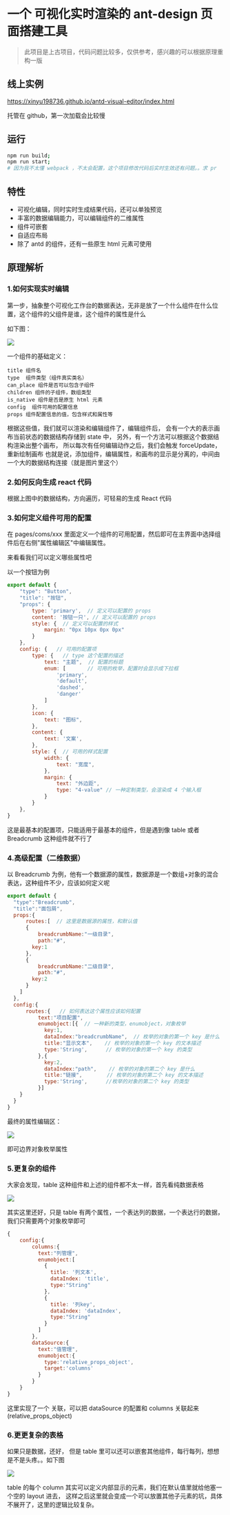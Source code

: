# 一个 可视化实时渲染的 ant-design 页面搭建工具

> 此项目是上古项目，代码问题比较多，仅供参考，感兴趣的可以根据原理重构一版

## 线上实例

https://xinyu198736.github.io/antd-visual-editor/index.html

托管在 github，第一次加载会比较慢

## 运行

```bash
npm run build;
npm run start;
# 因为我不太懂 webpack ，不太会配置，这个项目修改代码后实时生效还有问题。。求 pr
```

## 特性

* 可视化编辑，同时实时生成结果代码，还可以单独预览
* 丰富的数据编辑能力，可以编辑组件的二维属性
* 组件可嵌套
* 自适应布局
* 除了 antd 的组件，还有一些原生 html 元素可使用

## 原理解析

### 1.如何实现实时编辑

第一步，抽象整个可视化工作台的数据表达，无非是放了一个什么组件在什么位置，这个组件的父组件是谁，这个组件的属性是什么

如下图：

![](https://img.souche.com/c1c1605094e3a8bcaa1118ce00f8fcc3.png)

一个组件的基础定义：

```
title 组件名
type  组件类型（组件真实类名）
can_place 组件是否可以包含子组件
children 组件的子组件，数组类型
is_native 组件是否是原生 html 元素
config  组件可用的配置信息
props 组件配置信息的值，包含样式和属性等
```

根据这些值，我们就可以渲染和编辑组件了，编辑组件后，
会有一个大的表示画布当前状态的数据结构存储到 state 中，
另外，有一个方法可以根据这个数据结构渲染出整个画布，
所以每次有任何编辑动作之后，我们会触发 forceUpdate，重新绘制画布
也就是说，添加组件，编辑属性，和画布的显示是分离的，中间由一个大的数据结构连接（就是图片里这个）

### 2.如何反向生成 react 代码

根据上图中的数据结构，方向遍历，可轻易的生成 React 代码

### 3.如何定义组件可用的配置

在 pages/coms/xxx 里面定义一个组件的可用配置，然后即可在主界面中选择组件后在右侧"属性编辑区"中编辑属性。

来看看我们可以定义哪些属性吧

以一个按钮为例

```javascript
export default {
    "type": "Button",
    "title": "按钮",
    "props": {
        type: 'primary',  // 定义可以配置的 props
        content: '按钮一只', // 定义可以配置的 props
        style: {  // 定义可以配置的样式
            margin: "0px 10px 0px 0px"
        }
    },
    config: {   // 可用的配置项
        type: {   // type 这个配置的描述
            text: "主题",  // 配置的标题
            enum: [       // 可用的枚举，配置时会显示成下拉框
                'primary',
                'default',
                'dashed',
                'danger'
            ]
        },
        icon: {
            text: "图标",
        },
        content: {
            text: '文案',
        },
        style: {  // 可用的样式配置
            width: {  
                text: "宽度",
            },
            margin: {
                text: "外边距",
                type: "4-value" // 一种定制类型，会渲染成 4 个输入框
            }
        }
    },
}
```

这是最基本的配置项，只能适用于最基本的组件，但是遇到像 table 或者 Breadcrumb 这种组件就不行了

### 4.高级配置（二维数据）

以 Breadcrumb 为例，他有一个数据源的属性，数据源是一个数组+对象的混合表达，这种组件不少，应该如何定义呢

```javascript
export default {
  "type":"Breadcrumb",
  "title":"面包屑",
  props:{
      routes:[  // 这里是数据源的属性，和默认值
      {
          breadcrumbName:"一级目录",
          path:"#",
        key:1
      },
      {
          breadcrumbName:"二级目录",
          path:"#",
        key:2
      }
    ]
  },
  config:{
      routes:{   // 如何表达这个属性应该如何配置
          text:"项目配置",
          enumobject:[{  // 一种新的类型，enumobject，对象枚举
            key:1,  
            dataIndex:"breadcrumbName",  // 枚举的对象的第一个 key 是什么
            title:"显示文本",    // 枚举的对象的第一个 key 的文本描述
            type:'String',      // 枚举的对象的第一个 key 的类型
          },{
            key:2,
            dataIndex:"path",    // 枚举的对象的第二个 key 是什么
            title:"链接",        // 枚举的对象的第二个 key 的文本描述
            type:'String',      //枚举的对象的第二个 key 的类型
          }]
    }
  }
}
```

最终的属性编辑区：

![](https://img.souche.com/397b944593c4506a2085955fffee09d7.png)

即可边界对象枚举属性

### 5.更复杂的组件

大家会发现，table 这种组件和上述的组件都不太一样，首先看纯数据表格

![](https://img.souche.com/6c17078da4321e4e2738941718fe17d8.png)

其实这里还好，只是 table 有两个属性，一个表达列的数据，一个表达行的数据，我们只需要两个对象枚举即可

```javascript
{
    config:{
        columns:{
          text:"列管理",
          enumobject:[
            {
              title: '列文本',
              dataIndex: 'title',
              type:"String"
            },
            {
              title: '列key',
              dataIndex: 'dataIndex',
              type:"String"
            }
          ]
        },
        dataSource:{
          text:"值管理",
          enumobject:{
            type:'relative_props_object',
            target:'columns'
          }
        }
    }
}
```

这里实现了一个 关联，可以把 dataSource 的配置和 columns 关联起来 (relative_props_object)

### 6.更更复杂的表格

如果只是数据，还好，
但是 table 里可以还可以嵌套其他组件，每行每列，想想是不是头疼。。如下图

![](https://img.souche.com/d201501fd416b798678a6d9f4ca44b6e.png)

table 的每个 column 其实可以定义内部显示的元素，我们在默认值里就给他塞一个空的 layout 进去，
这样之后这里就会变成一个可以放置其他子元素的坑，具体不展开了，这里的逻辑比较复杂。


